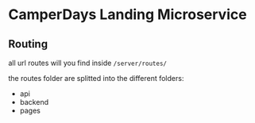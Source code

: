 # CamperDays Landing Microservice

## Routing

all url routes will you find inside `/server/routes/`

the routes folder are splitted into the different folders:

- api
- backend
- pages
